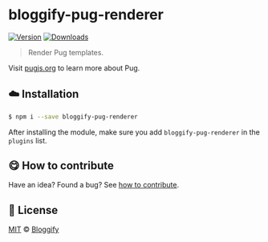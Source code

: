 
# bloggify-pug-renderer

 [![Version](https://img.shields.io/npm/v/bloggify-pug-renderer.svg)](https://www.npmjs.com/package/bloggify-pug-renderer) [![Downloads](https://img.shields.io/npm/dt/bloggify-pug-renderer.svg)](https://www.npmjs.com/package/bloggify-pug-renderer)

> Render Pug templates.

Visit [pugjs.org](https://pugjs.org/api/getting-started.html) to learn more about Pug.

## :cloud: Installation

```sh
$ npm i --save bloggify-pug-renderer
```


After installing the module, make sure you add `bloggify-pug-renderer` in the `plugins` list.

## :yum: How to contribute
Have an idea? Found a bug? See [how to contribute][contributing].



## :scroll: License

[MIT][license] © [Bloggify][website]

[license]: http://showalicense.com/?fullname=Bloggify%20%3Csupport%40bloggify.org%3E%20(https%3A%2F%2Fbloggify.org)&year=2017#license-mit
[website]: https://bloggify.org
[contributing]: /CONTRIBUTING.md
[docs]: /DOCUMENTATION.md
